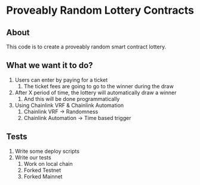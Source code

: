 # Proveably Random Lottery Contracts

## About

This code is to create a proveably random smart contract lottery.

## What we want it to do?

1. Users can enter by paying for a ticket
    1. The ticket fees are going to go to the winner during the draw
2. After X period of time, the lottery will automatically draw a winner
    1. And this will be done programmatically
3. Using Chainlink VRF & Chainlink Automation
    1. Chainlink VRF -> Randomness
    2. Chainlink Automation -> Time based trigger

## Tests

1. Write some deploy scripts
2. Write our tests
    1. Work on local chain
    2. Forked Testnet
    3. Forked Mainnet
